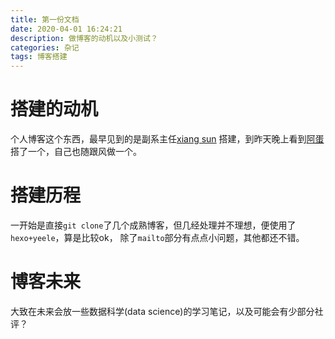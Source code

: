 ```yaml
---
title: 第一份文档
date: 2020-04-01 16:24:21
description: 做博客的动机以及小测试？
categories: 杂记
tags: 博客搭建 
---
```


<!--more-->

# 搭建的动机

个人博客这个东西，最早见到的是副系主任[xiang sun](https://xiangsun.org) 搭建，到昨天晚上看到[阿蛋](https://liicanmt.github.io)搭了一个，自己也随跟风做一个。

# 搭建历程

一开始是直接`git clone`了几个成熟博客，但几经处理并不理想，便使用了`hexo+yeele`，算是比较ok， 除了`mailto`部分有点点小问题，其他都还不错。

# 博客未来

大致在未来会放一些数据科学(data science)的学习笔记，以及可能会有少部分社评？
